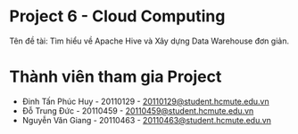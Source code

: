 # Project 6 - Cloud Computing
Tên đề tài: Tìm hiểu về Apache Hive và Xây dựng Data Warehouse đơn giản. 
# Thành viên tham gia Project
* Đinh Tấn Phúc Huy - 20110129 - 20110129@student.hcmute.edu.vn  
* Đỗ Trung Đức - 20110459 - 20110459@student.hcmute.edu.vn  
* Nguyễn Văn Giang - 20110463 - 20110463@student.hcmute.edu.vn
